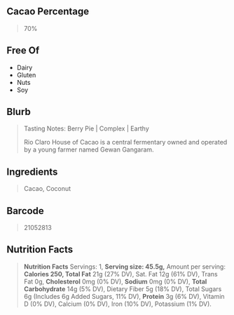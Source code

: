 ## Cacao Percentage
> 70%

## Free Of
- Dairy
- Gluten
- Nuts
- Soy

## Blurb
> Tasting Notes: Berry Pie | Complex | Earthy
> 
> Rio Claro House of Cacao is a central fermentary owned and operated by a young farmer named Gewan Gangaram.

## Ingredients
> Cacao, Coconut

## Barcode
> 21052813

## Nutrition Facts
> **Nutrition Facts** Servings: 1, **Serving size: 45.5g,** Amount per serving: **Calories 250, Total Fat** 21g (27% DV), Sat. Fat 12g (61% DV), Trans Fat 0g, **Cholesterol** 0mg (0% DV), **Sodium** 0mg (0% DV), **Total Carbohydrate** 14g (5% DV), Dietary Fiber 5g (18% DV), Total Sugars 6g (Includes 6g Added Sugars, 11% DV), **Protein** 3g (6% DV), Vitamin D (0% DV), Calcium (0% DV), Iron (10% DV), Potassium (1% DV).
